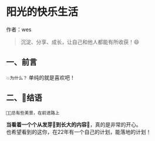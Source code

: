 # 阳光的快乐生活

作者：wes


>沉淀、分享、成长，让自己和他人都能有所收获！😄

## 一、前言

`💥为什么？`
单纯的就是喜欢吧！



## 二、🎉结语

`🏃🏻总有些美景，在前进路上`


**当看着一个个从发芽🌱到长大的内容🌲**，真的是非常的开心。  
也希望看到的这你，在22年有一个自己的计划，能落地的计划！
